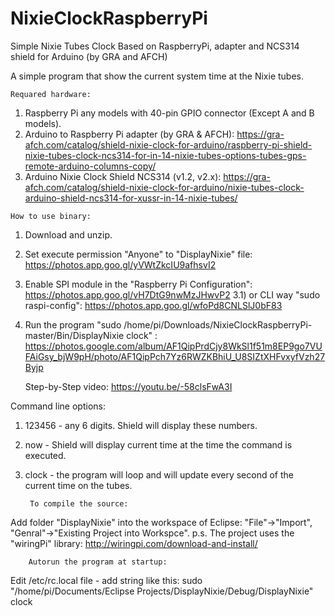 # NixieClockRaspberryPi
Simple Nixie Tubes Clock Based on RaspberryPi, adapter and NCS314 shield for Arduino (by GRA and AFCH)

A simple program that show the current system time at the Nixie tubes.

    Requared hardware:
  1) Raspberry Pi any models with 40-pin GPIO connector (Except A and B models).
  2) Arduino to Raspberry Pi adapter (by GRA & AFCH): https://gra-afch.com/catalog/shield-nixie-clock-for-arduino/raspberry-pi-shield-nixie-tubes-clock-ncs314-for-in-14-nixie-tubes-options-tubes-gps-remote-arduino-columns-copy/
  3) Arduino Nixie Clock Shield NCS314 (v1.2, v2.x): https://gra-afch.com/catalog/shield-nixie-clock-for-arduino/nixie-tubes-clock-arduino-shield-ncs314-for-xussr-in-14-nixie-tubes/

    How to use binary:

1) Download and unzip.
2) Set execute permission "Anyone" to "DisplayNixie" file: https://photos.app.goo.gl/yVWtZkcIU9afhsvI2
3) Enable SPI module in the "Raspberry Pi Configuration": https://photos.app.goo.gl/vH7DtG9nwMzJHwvP2
  3.1) or CLI way "sudo raspi-config": https://photos.app.goo.gl/wfoPd8CNLSlJ0bF83
4) Run the program "sudo /home/pi/Downloads/NixieClockRaspberryPi-master/Bin/DisplayNixie clock" : 
https://photos.google.com/album/AF1QipPrdCjy8WkSl1f51m8EP9go7VUFAiGsy_bjW9pH/photo/AF1QipPch7Yz6RWZKBhiU_U8SIZtXHFvxyfVzh27Byjp

    Step-by-Step video: https://youtu.be/-58clsFwA3I

Сommand line options:
1) 123456 - any 6 digits. Shield will display these numbers.
2) now - Shield will display current time at the time the command is executed.
3) clock - the program will loop and will update every second of the current time on the tubes.

        To compile the source: 
        
Add folder "DisplayNixie" into the workspace of Eclipse:
"File"->"Import", "Genral"->"Existing Project into Workspce".
p.s. The project uses the "wiringPi" library: http://wiringpi.com/download-and-install/

        Autorun the program at startup: 
Edit /etc/rc.local file - add string like this: 
sudo "/home/pi/Documents/Eclipse Projects/DisplayNixie/Debug/DisplayNixie" clock
